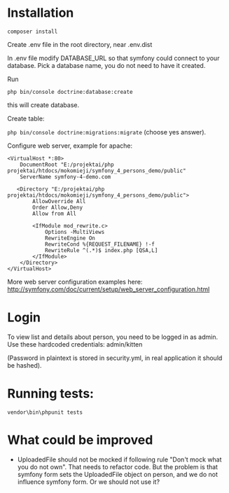# Installation

`composer install`

Create .env file in the root directory, near .env.dist

In .env file modify DATABASE_URL so that symfony could connect to your database.
Pick a database name, you do not need to have it created.

Run

`php bin/console doctrine:database:create`

this will create database.

Create table:

`php bin/console doctrine:migrations:migrate`
(choose yes answer).

Configure web server, example for apache:

```
<VirtualHost *:80>   
    DocumentRoot "E:/projektai/php projektai/htdocs/mokomieji/symfony_4_persons_demo/public"
    ServerName symfony-4-demo.com
	
   <Directory "E:/projektai/php projektai/htdocs/mokomieji/symfony_4_persons_demo/public">
        AllowOverride All
        Order Allow,Deny
        Allow from All

        <IfModule mod_rewrite.c>
            Options -MultiViews
            RewriteEngine On
            RewriteCond %{REQUEST_FILENAME} !-f
            RewriteRule ^(.*)$ index.php [QSA,L]
        </IfModule>
    </Directory>
</VirtualHost>
```

More web server configuration examples here:
http://symfony.com/doc/current/setup/web_server_configuration.html

# Login 
To view list and details about person, you need to be logged in as admin.
Use these hardcoded credentials: admin/kitten

(Password in plaintext is stored in security.yml, in real application it should be hashed).

# Running tests:

`vendor\bin\phpunit tests`

# What could be improved

- UploadedFile should not be mocked if following rule "Don't mock what you do not own". That needs to refactor code. 
But the problem is that symfony form sets the UploadedFile object on person, and we do not influence
symfony form. Or we should not use it?
